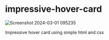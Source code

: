 # impressive-hover-card
![Screenshot 2024-03-01 095235](https://github.com/amitsingh114/impressive-hover-card/assets/161166868/c2294318-898c-41c3-9fe3-19d465dce6dd)

Impressive hover card using simple html and css
